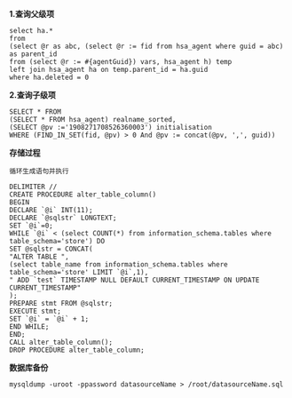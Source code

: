
**1.查询父级项**
```
select ha.*
from
(select @r as abc, (select @r := fid from hsa_agent where guid = abc) as parent_id
from (select @r := #{agentGuid}) vars, hsa_agent h) temp
left join hsa_agent ha on temp.parent_id = ha.guid
where ha.deleted = 0	    
```
		
**2.查询子级项**
```
SELECT * FROM
(SELECT * FROM hsa_agent) realname_sorted,
(SELECT @pv :='1908271708526360003') initialisation
WHERE (FIND_IN_SET(fid, @pv) > 0 And @pv := concat(@pv, ',', guid))
```

**存储过程**
    
    循环生成语句并执行
    
    DELIMITER //
    CREATE PROCEDURE alter_table_column()
    BEGIN
    DECLARE `@i` INT(11);
    DECLARE `@sqlstr` LONGTEXT;
    SET `@i`=0;
    WHILE `@i` < (select COUNT(*) from information_schema.tables where table_schema='store') DO
    SET @sqlstr = CONCAT(
    "ALTER TABLE ",
    (select table_name from information_schema.tables where table_schema='store' LIMIT `@i`,1),
    " ADD `test` TIMESTAMP NULL DEFAULT CURRENT_TIMESTAMP ON UPDATE CURRENT_TIMESTAMP"
    );
    PREPARE stmt FROM @sqlstr;
    EXECUTE stmt;
    SET `@i` = `@i` + 1;
    END WHILE;
    END;
    CALL alter_table_column();
    DROP PROCEDURE alter_table_column;

**数据库备份**

	mysqldump -uroot -ppassword datasourceName > /root/datasourceName.sql

		